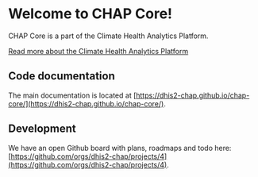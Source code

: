 # Welcome to CHAP Core!
CHAP Core is a part of the Climate Health Analytics Platform.

[Read more about the Climate Health Analytics Platform](https://github.com/dhis2-chap/chap-core/wiki)

## Code documentation

The main documentation is located at [https://dhis2-chap.github.io/chap-core/](https://dhis2-chap.github.io/chap-core/).

## Development
We have an open Github board with plans, roadmaps and todo here: [https://github.com/orgs/dhis2-chap/projects/4](https://github.com/orgs/dhis2-chap/projects/4).

